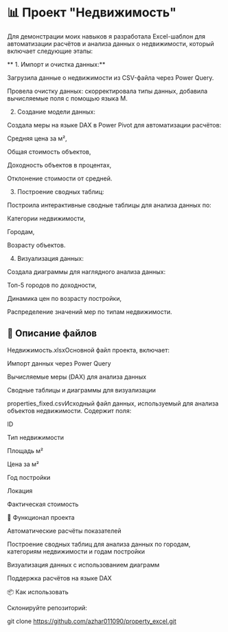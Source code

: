 # 📊 Проект "Недвижимость"

Для демонстрации моих навыков я разработала Excel-шаблон для автоматизации расчётов и анализа данных о недвижимости, который включает следующие этапы:

** 1. Импорт и очистка данных:**

Загрузила данные о недвижимости из CSV-файла через Power Query.

Провела очистку данных: скорректировала типы данных, добавила вычисляемые поля с помощью языка M.

2. Создание модели данных:

Создала меры на языке DAX в Power Pivot для автоматизации расчётов:

Средняя цена за м²,

Общая стоимость объектов,

Доходность объектов в процентах,

Отклонение стоимости от средней.

3. Построение сводных таблиц:

Построила интерактивные сводные таблицы для анализа данных по:

Категории недвижимости,

Городам,

Возрасту объектов.

4. Визуализация данных:

Создала диаграммы для наглядного анализа данных:

Топ-5 городов по доходности,

Динамика цен по возрасту постройки,

Распределение значений мер по типам недвижимости.

## 📄 Описание файлов

Недвижимость.xlsxОсновной файл проекта, включает:

Импорт данных через Power Query

Вычисляемые меры (DAX) для анализа данных

Сводные таблицы и диаграммы для визуализации

properties_fixed.csvИсходный файл данных, используемый для анализа объектов недвижимости. Содержит поля:

ID

Тип недвижимости

Площадь м²

Цена за м²

Год постройки

Локация

Фактическая стоимость

🚀 Функционал проекта

Автоматические расчёты показателей

Построение сводных таблиц для анализа данных по городам, категориям недвижимости и годам постройки

Визуализация данных с использованием диаграмм

Поддержка расчётов на языке DAX

📦 Как использовать

Склонируйте репозиторий:

git clone https://github.com/azhar011090/property_excel.git
